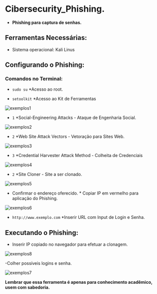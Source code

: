 # Cibersecurity_Phishing.
- **Phishing para captura de senhas.**


## Ferramentas Necessárias: 
- Sistema operacional: Kali Linus

## Configurando o Phishing:

### Comandos no Terminal:

- ```sudo su``` *Acesso ao root.


- ```setoolkit``` *Acesso  ao Kit de Ferramentas

![exemplos1](https://github.com/Hamy404/Cibersecurity_Phishing./assets/119422450/a48d99b1-9e57-4f39-9d31-a23568264fd9)

- ```1```  *Social-Engineering Attacks - Ataque de Engenharia Social.

![exemplos2](https://github.com/Hamy404/Cibersecurity_Phishing./assets/119422450/10a6e346-e379-44f5-9654-ce942f31d17e)

- ```2``` *Web Site Attack Vectors - Vetoração para Sites Web.

![exemplos3](https://github.com/Hamy404/Cibersecurity_Phishing./assets/119422450/c421c14b-772f-44c4-a2d9-e8d58c87a079)

- ```3``` *Credential Harvester Attack Method - Colheita de Credenciais

![exemplos4](https://github.com/Hamy404/Cibersecurity_Phishing./assets/119422450/e5fecc3d-d513-419a-9ceb-5142eaafb195)

- ```2``` *Site Cloner - Site a ser clonado.

![exemplos5](https://github.com/Hamy404/Cibersecurity_Phishing./assets/119422450/95c45926-3c23-4ad0-aed1-ffc102f4519d)

- Confirmar o endereço oferecido. * Copiar IP em vermelho para aplicação do Phishing.

![exemplos6](https://github.com/Hamy404/Cibersecurity_Phishing./assets/119422450/8ca065ba-8b26-413c-a05b-15ff1296567a)

- ```http://www.exemplo.com``` *Inserir URL com Input de Login e Senha.

## Executando o Phishing: 

- Inserir IP copiado no navegador para efetuar a clonagem.

![exemplos8](https://github.com/Hamy404/Cibersecurity_Phishing./assets/119422450/09a1ece7-eadc-46e9-b3b2-cd8b7ec08e5e)


-Colher possíveis logins e senha.

![exemplos7](https://github.com/Hamy404/Cibersecurity_Phishing./assets/119422450/a3850dc7-b388-4da6-b6dc-bd3c5f2051d8)

**Lembrar que essa ferramenta é apenas para conhecimento acadêmico, usem com sabedoria.**
